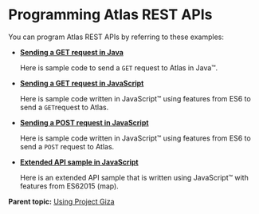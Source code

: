 # Programming Atlas REST APIs

You can program Atlas REST APIs by referring to these examples:

* [**Sending a GET request in Java**](sending-a-get-request-in-java.md)  

  Here is sample code to send a `GET` request to Atlas in Java™.

* [**Sending a GET request in JavaScript**](sending-a-get-request-in-javascript.md)  

  Here is sample code written in JavaScript™ using features from ES6 to send a `GET`request to Atlas.

* [**Sending a POST request in JavaScript**](sending-a-post-request-in-javascript.md)  

  Here is sample code written in JavaScript™ using features from ES6 to send a `POST` request to Atlas.

* [**Extended API sample in JavaScript**](extended-api-sample-in-javascript.md)  

  Here is an extended API sample that is written using JavaScript™ with features from ES62015 \(map\).

**Parent topic:** [Using Project Giza](../../../)

